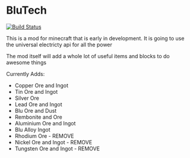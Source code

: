 BluTech
=======
[![Build Status](https://travis-ci.org/johnguant/BluTech.svg?branch=master)](https://travis-ci.org/johnguant/BluTech)

This is a mod for minecraft that is early in development. It is going to use the universal electricty api for all the power

The mod itself will add a whole lot of useful items and blocks to do awesome things

Currently Adds:  
- Copper Ore and Ingot  
- Tin Ore and Ingot  
- Silver Ore  
- Lead Ore and Ingot  
- Blu Ore and Dust  
- Rembonite and Ore  
- Aluminium Ore and Ingot  
- Blu Alloy Ingot  
- Rhodium Ore - REMOVE
- Nickel Ore and Ingot - REMOVE
- Tungsten Ore and Ingot - REMOVE

